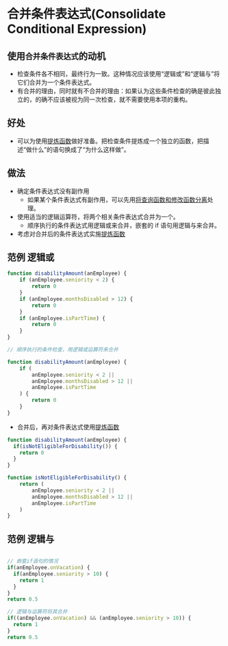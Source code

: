 # 合并条件表达式(Consolidate Conditional Expression)

## 使用`合并条件表达式`的动机

- 检查条件各不相同，最终行为一致。这种情况应该使用“逻辑或”和“逻辑与”将它们合并为一个条件表达式。
- 有合并的理由，同时就有不合并的理由：如果认为这些条件检查的确是彼此独立的，的确不应该被视为同一次检查，就不需要使用本项的重构。

## 好处

- 可以为使用[提炼函数](refactoring/first/extract-function)做好准备。把检查条件提炼成一个独立的函数，把描述“做什么”的语句换成了“为什么这样做”。

## 做法

- 确定条件表达式没有副作用
  - 如果某个条件表达式有副作用，可以先用[将查询函数和修改函数分离](refactoring/api/separate-query-modify)处理。
- 使用适当的逻辑运算符，将两个相关条件表达式合并为一个。
  - 顺序执行的条件表达式用逻辑或来合并，嵌套的 if 语句用逻辑与来合并。
- 考虑对合并后的条件表达式实施[提炼函数](refactoring/first/extract-function)

## 范例 逻辑或

```js
function disabilityAmount(anEmployee) {
	if (anEmployee.seniority < 2) {
		return 0
	}
	if (anEmployee.monthsDisabled > 12) {
		return 0
	}
	if (anEmployee.isPartTime) {
		return 0
	}
}

// 顺序执行的条件检查，用逻辑或运算符来合并

function disabilityAmount(anEmployee) {
	if (
		anEmployee.seniority < 2 ||
		anEmployee.monthsDisabled > 12 ||
		anEmployee.isPartTime
	) {
		return 0
	}
}
```

- 合并后，再对条件表达式使用[提炼函数](refactoring/first/extract-function)

```js
function disabilityAmount(anEmployee) {
  if(isNotEligibleForDisability()) {
    return 0
  }
}

function isNotEligibleForDisability() {
	return (
		anEmployee.seniority < 2 ||
		anEmployee.monthsDisabled > 12 ||
		anEmployee.isPartTime
	)
}
```

## 范例 逻辑与

```js

// 嵌套if语句的情况
if(anEmployee.onVacation) {
  if(anEmployee.seniority > 10) {
    return 1
  }
}
return 0.5

// 逻辑与运算符将其合并
if((anEmployee.onVacation) && (anEmployee.seniority > 10)) {
  return 1
}
return 0.5

```